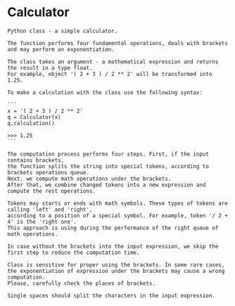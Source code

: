 # Calculator

    
    Python class - a simple calculator. 
    
    The function performs four fundamental operations, deals with brackets 
    and may perform an exponentiation.
    
    The class takes an argument - a mathematical expression and returns the result in a type float.  
    For example, object '( 2 + 3 ) / 2 ** 2' will be transformed into 1.25.  
    
    To make a calculation with the class use the following syntax:  
    
    ```
    x = '( 2 + 3 ) / 2 ** 2'
    q = Calculator(x)
    q.calculation()
    
    >>> 1.25
    ```
    
    The computation process performs four steps. First, if the input contains brackets,   
    the function splits the string into special tokens, according to brackets operations queue.  
    Next, we compute math operations under the brackets. 
    After that, we combine changed tokens into a new expression and compute the rest operations. 
    
    Tokens may starts or ends with math symbols. These types of tokens are calling 'left' and 'right',  
    according to a position of a special symbol. For example, token '/ 2 + 4' is the 'right one'.  
    This approach is using during the performance of the right queue of math operations.
    
    In case without the brackets into the input expression, we skip the first step to reduce the computation time.  
    
    Class is sensitive for proper using the brackets. In some rare cases, 
    the exponentiation of expression under the brackets may cause a wrong computation. 
    Please, carefully check the places of brackets.
    
    Single spaces should split the characters in the input expression.
